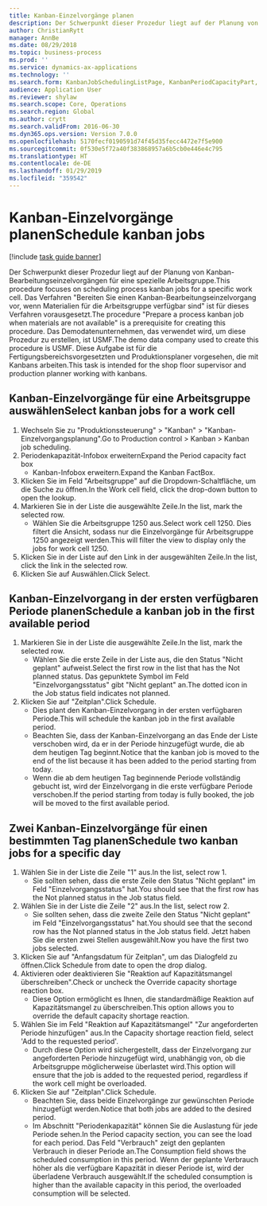 ```yaml
---
title: Kanban-Einzelvorgänge planen
description: Der Schwerpunkt dieser Prozedur liegt auf der Planung von Kanban-Bearbeitungseinzelvorgängen für eine spezielle Arbeitsgruppe.
author: ChristianRytt
manager: AnnBe
ms.date: 08/29/2018
ms.topic: business-process
ms.prod: ''
ms.service: dynamics-ax-applications
ms.technology: ''
ms.search.form: KanbanJobSchedulingListPage, KanbanPeriodCapacityPart, SysLookupMultiSelectGrid, KanbanBoardScheduleJobForward
audience: Application User
ms.reviewer: shylaw
ms.search.scope: Core, Operations
ms.search.region: Global
ms.author: crytt
ms.search.validFrom: 2016-06-30
ms.dyn365.ops.version: Version 7.0.0
ms.openlocfilehash: 5170fecf0190591d74f45d35fecc4472e7f5e900
ms.sourcegitcommit: 0f530e5f72a40f383868957a6b5cb0e446e4c795
ms.translationtype: HT
ms.contentlocale: de-DE
ms.lasthandoff: 01/29/2019
ms.locfileid: "359542"
---
```

# <a name="schedule-kanban-jobs"></a><span data-ttu-id="9a027-103">Kanban-Einzelvorgänge planen</span><span class="sxs-lookup"><span data-stu-id="9a027-103">Schedule kanban jobs</span></span>

[!include [task guide banner](../../includes/task-guide-banner.md)]

<span data-ttu-id="9a027-104">Der Schwerpunkt dieser Prozedur liegt auf der Planung von Kanban-Bearbeitungseinzelvorgängen für eine spezielle Arbeitsgruppe.</span><span class="sxs-lookup"><span data-stu-id="9a027-104">This procedure focuses on scheduling process kanban jobs for a specific work cell.</span></span> <span data-ttu-id="9a027-105">Das Verfahren "Bereiten Sie einen Kanban-Bearbeitungseinzelvorgang vor, wenn Materialien für die Arbeitsgruppe verfügbar sind" ist für dieses Verfahren vorausgesetzt.</span><span class="sxs-lookup"><span data-stu-id="9a027-105">The procedure "Prepare a process kanban job when materials are not available" is a prerequisite for creating this procedure.</span></span> <span data-ttu-id="9a027-106">Das Demodatenunternehmen, das verwendet wird, um diese Prozedur zu erstellen, ist USMF.</span><span class="sxs-lookup"><span data-stu-id="9a027-106">The demo data company used to create this procedure is USMF.</span></span> <span data-ttu-id="9a027-107">Diese Aufgabe ist für die Fertigungsbereichsvorgesetzten und Produktionsplaner vorgesehen, die mit Kanbans arbeiten.</span><span class="sxs-lookup"><span data-stu-id="9a027-107">This task is intended for the shop floor supervisor and production planner working with kanbans.</span></span>


## <a name="select-kanban-jobs-for-a-work-cell"></a><span data-ttu-id="9a027-108">Kanban-Einzelvorgänge für eine Arbeitsgruppe auswählen</span><span class="sxs-lookup"><span data-stu-id="9a027-108">Select kanban jobs for a work cell</span></span>
1. <span data-ttu-id="9a027-109">Wechseln Sie zu "Produktionssteuerung" > "Kanban" > "Kanban-Einzelvorgangsplanung".</span><span class="sxs-lookup"><span data-stu-id="9a027-109">Go to Production control > Kanban > Kanban job scheduling.</span></span>
2. <span data-ttu-id="9a027-110">Periodenkapazität-Infobox erweitern</span><span class="sxs-lookup"><span data-stu-id="9a027-110">Expand the Period capacity fact box</span></span>
    * <span data-ttu-id="9a027-111">Kanban-Infobox erweitern.</span><span class="sxs-lookup"><span data-stu-id="9a027-111">Expand the Kanban FactBox.</span></span>  
3. <span data-ttu-id="9a027-112">Klicken Sie im Feld "Arbeitsgruppe" auf die Dropdown-Schaltfläche, um die Suche zu öffnen.</span><span class="sxs-lookup"><span data-stu-id="9a027-112">In the Work cell field, click the drop-down button to open the lookup.</span></span>
4. <span data-ttu-id="9a027-113">Markieren Sie in der Liste die ausgewählte Zeile.</span><span class="sxs-lookup"><span data-stu-id="9a027-113">In the list, mark the selected row.</span></span>
    * <span data-ttu-id="9a027-114">Wählen Sie die Arbeitsgruppe 1250 aus.</span><span class="sxs-lookup"><span data-stu-id="9a027-114">Select work cell 1250.</span></span> <span data-ttu-id="9a027-115">Dies filtert die Ansicht, sodass nur die Einzelvorgänge für Arbeitsgruppe 1250 angezeigt werden.</span><span class="sxs-lookup"><span data-stu-id="9a027-115">This will filter the view to display only the jobs for work cell 1250.</span></span>  
5. <span data-ttu-id="9a027-116">Klicken Sie in der Liste auf den Link in der ausgewählten Zeile.</span><span class="sxs-lookup"><span data-stu-id="9a027-116">In the list, click the link in the selected row.</span></span>
6. <span data-ttu-id="9a027-117">Klicken Sie auf Auswählen.</span><span class="sxs-lookup"><span data-stu-id="9a027-117">Click Select.</span></span>

## <a name="schedule-a-kanban-job-in-the-first-available-period"></a><span data-ttu-id="9a027-118">Kanban-Einzelvorgang in der ersten verfügbaren Periode planen</span><span class="sxs-lookup"><span data-stu-id="9a027-118">Schedule a kanban job in the first available period</span></span>
1. <span data-ttu-id="9a027-119">Markieren Sie in der Liste die ausgewählte Zeile.</span><span class="sxs-lookup"><span data-stu-id="9a027-119">In the list, mark the selected row.</span></span>
    * <span data-ttu-id="9a027-120">Wählen Sie die erste Zeile in der Liste aus, die den Status "Nicht geplant" aufweist.</span><span class="sxs-lookup"><span data-stu-id="9a027-120">Select the first row in the list that has the Not planned status.</span></span> <span data-ttu-id="9a027-121">Das gepunktete Symbol im Feld "Einzelvorgangsstatus" gibt "Nicht geplant" an.</span><span class="sxs-lookup"><span data-stu-id="9a027-121">The dotted icon in the Job status field indicates not planned.</span></span>  
2. <span data-ttu-id="9a027-122">Klicken Sie auf "Zeitplan".</span><span class="sxs-lookup"><span data-stu-id="9a027-122">Click Schedule.</span></span>
    * <span data-ttu-id="9a027-123">Dies plant den Kanban-Einzelvorgang in der ersten verfügbaren Periode.</span><span class="sxs-lookup"><span data-stu-id="9a027-123">This will schedule the kanban job in the first available period.</span></span>  
    * <span data-ttu-id="9a027-124">Beachten Sie, dass der Kanban-Einzelvorgang an das Ende der Liste verschoben wird, da er in der Periode hinzugefügt wurde, die ab dem heutigen Tag beginnt.</span><span class="sxs-lookup"><span data-stu-id="9a027-124">Notice that the kanban job is moved to the end of the list because it has been added to the period starting from today.</span></span>  
    * <span data-ttu-id="9a027-125">Wenn die ab dem heutigen Tag beginnende Periode vollständig gebucht ist, wird der Einzelvorgang in die erste verfügbare Periode verschoben.</span><span class="sxs-lookup"><span data-stu-id="9a027-125">If the period starting from today is fully booked, the job will be moved to the first available period.</span></span>  

## <a name="schedule-two-kanban-jobs-for-a-specific-day"></a><span data-ttu-id="9a027-126">Zwei Kanban-Einzelvorgänge für einen bestimmten Tag planen</span><span class="sxs-lookup"><span data-stu-id="9a027-126">Schedule two kanban jobs for a specific day</span></span>
1. <span data-ttu-id="9a027-127">Wählen Sie in der Liste die Zeile "1" aus.</span><span class="sxs-lookup"><span data-stu-id="9a027-127">In the list, select row 1.</span></span>
    * <span data-ttu-id="9a027-128">Sie sollten sehen, dass die erste Zeile den Status "Nicht geplant" im Feld "Einzelvorgangsstatus" hat.</span><span class="sxs-lookup"><span data-stu-id="9a027-128">You should see that the first row has the Not planned status in the Job status field.</span></span>  
2. <span data-ttu-id="9a027-129">Wählen Sie in der Liste die Zeile "2" aus.</span><span class="sxs-lookup"><span data-stu-id="9a027-129">In the list, select row 2.</span></span>
    * <span data-ttu-id="9a027-130">Sie sollten sehen, dass die zweite Zeile den Status "Nicht geplant" im Feld "Einzelvorgangsstatus" hat.</span><span class="sxs-lookup"><span data-stu-id="9a027-130">You should see that the second row has the Not planned status in the Job status field.</span></span> <span data-ttu-id="9a027-131">Jetzt haben Sie die ersten zwei Stellen ausgewählt.</span><span class="sxs-lookup"><span data-stu-id="9a027-131">Now you have the first two jobs selected.</span></span>  
3. <span data-ttu-id="9a027-132">Klicken Sie auf "Anfangsdatum für Zeitplan", um das Dialogfeld zu öffnen.</span><span class="sxs-lookup"><span data-stu-id="9a027-132">Click Schedule from date to open the drop dialog.</span></span>
4. <span data-ttu-id="9a027-133">Aktivieren oder deaktivieren Sie "Reaktion auf Kapazitätsmangel überschreiben".</span><span class="sxs-lookup"><span data-stu-id="9a027-133">Check or uncheck the Override capacity shortage reaction box.</span></span>
    * <span data-ttu-id="9a027-134">Diese Option ermöglicht es Ihnen, die standardmäßige Reaktion auf Kapazitätsmangel zu überschreiben.</span><span class="sxs-lookup"><span data-stu-id="9a027-134">This option allows you to override the default capacity shortage reaction.</span></span>  
5. <span data-ttu-id="9a027-135">Wählen Sie im Feld "Reaktion auf Kapazitätsmangel" "Zur angeforderten Periode hinzufügen" aus.</span><span class="sxs-lookup"><span data-stu-id="9a027-135">In the Capacity shortage reaction field, select 'Add to the requested period'.</span></span>
    * <span data-ttu-id="9a027-136">Durch diese Option wird sichergestellt, dass der Einzelvorgang zur angeforderten Periode hinzugefügt wird, unabhängig von, ob die Arbeitsgruppe möglicherweise überlastet wird.</span><span class="sxs-lookup"><span data-stu-id="9a027-136">This option will ensure that the job is added to the requested period, regardless if the work cell might be overloaded.</span></span>  
6. <span data-ttu-id="9a027-137">Klicken Sie auf "Zeitplan".</span><span class="sxs-lookup"><span data-stu-id="9a027-137">Click Schedule.</span></span>
    * <span data-ttu-id="9a027-138">Beachten Sie, dass beide Einzelvorgänge zur gewünschten Periode hinzugefügt werden.</span><span class="sxs-lookup"><span data-stu-id="9a027-138">Notice that both jobs are added to the desired period.</span></span>  
    * <span data-ttu-id="9a027-139">Im Abschnitt "Periodenkapazität" können Sie die Auslastung für jede Periode sehen.</span><span class="sxs-lookup"><span data-stu-id="9a027-139">In the Period capacity section, you can see the load for each period.</span></span> <span data-ttu-id="9a027-140">Das Feld "Verbrauch" zeigt den geplanten Verbrauch in dieser Periode an.</span><span class="sxs-lookup"><span data-stu-id="9a027-140">The Consumption field shows the scheduled consumption in this period.</span></span> <span data-ttu-id="9a027-141">Wenn der geplante Verbrauch höher als die verfügbare Kapazität in dieser Periode ist, wird der überladene Verbrauch ausgewählt.</span><span class="sxs-lookup"><span data-stu-id="9a027-141">If the scheduled consumption is higher than the available capacity in this period, the overloaded consumption will be selected.</span></span>  

